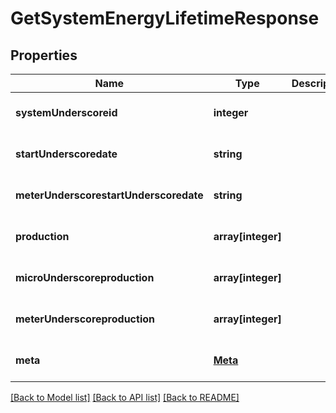 # GetSystemEnergyLifetimeResponse

## Properties
Name | Type | Description | Notes
------------ | ------------- | ------------- | -------------
**systemUnderscoreid** | **integer** |  | [optional] [default to null]
**startUnderscoredate** | **string** |  | [optional] [default to null]
**meterUnderscorestartUnderscoredate** | **string** |  | [optional] [default to null]
**production** | **array[integer]** |  | [optional] [default to null]
**microUnderscoreproduction** | **array[integer]** |  | [optional] [default to null]
**meterUnderscoreproduction** | **array[integer]** |  | [optional] [default to null]
**meta** | [**Meta**](Meta.md) |  | [optional] [default to null]

[[Back to Model list]](../README.md#documentation-for-models) [[Back to API list]](../README.md#documentation-for-api-endpoints) [[Back to README]](../README.md)


